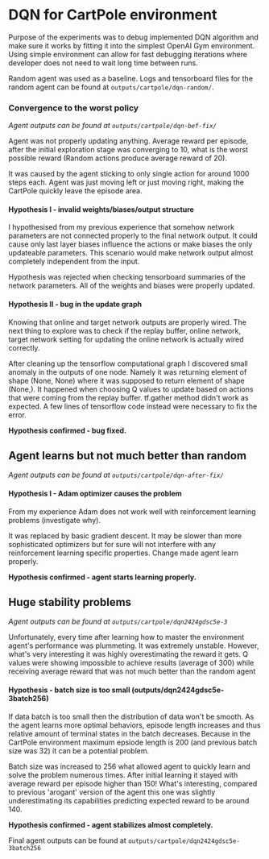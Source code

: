# DQN for CartPole environment

Purpose of the experiments was to debug implemented DQN algorithm and make
sure it works by fitting it into the simplest OpenAI Gym environment. Using 
simple environment can allow for fast debugging iterations where developer 
does not need to wait long time between runs.

Random agent was used as a baseline. Logs and tensorboard files for the random
agent can be found at `outputs/cartpole/dqn-random/`.

### Convergence to the worst policy
*Agent outputs can be found at `outputs/cartpole/dqn-bef-fix/`*

Agent was not properly updating anything. Average reward per episode, after the
initial exploration stage was converging to 10, what is the worst possible
reward (Random actions produce average reward of 20).

It was caused by the agent sticking to only single action for around 1000 steps 
each. Agent was just moving left or just moving right, making the CartPole 
quickly leave the episode area.

#### Hypothesis I - invalid weights/biases/output structure
I hypothesised from my previous experience that somehow network parameters
are not connected properly to the final network output. It could cause only 
last layer biases influence the actions or make biases the only updateable
parameters. This scenario would make network output almost completely 
independent from the input.

Hypothesis was rejected when checking tensorboard summaries of the network
parameters. All of the weights and biases were properly updated.

#### Hypothesis II - bug in the update graph
Knowing that online and target network outputs are properly wired. The next
thing to explore was to check if the replay buffer, online network,
target network setting for updating the online network is actually wired
correctly.

After cleaning up the tensorflow computational graph I discovered small 
anomaly in the outputs of one node. Namely it was returning element of shape
(None, None) where it was supposed to return element of shape (None,).
It happened when choosing Q values to update based on actions that
were coming from the replay buffer. tf.gather method didn't work as expected.
A few lines of tensorflow code instead were necessary to fix the error.

**Hypothesis confirmed - bug fixed.**


## Agent learns but not much better than random
*Agent outputs can be found at `outputs/cartpole/dqn-after-fix/`*


#### Hypothesis I - Adam optimizer causes the problem
From my experience Adam does not work well with reinforcement learning problems
(investigate why). 

It was replaced by basic gradient descent. It may be slower than more
sophisticated optimizers but for sure will not interfere with any reinforcement
learning specific properties. Change made agent learn properly.

**Hypothesis confirmed - agent starts learning properly.**


## Huge stability problems 
*Agent outputs can be found at `outputs/cartpole/dqn2424gdsc5e-3`*

Unfortunately, every time after learning how to master the environment agent's 
performance was plummeting. It was extremely unstable. However, what's very 
interesting it was highly overestimating the reward it gets. Q values were 
showing impossible to achieve results (average of 300) while receiving average
reward that was not much better than the random agent


#### Hypothesis - batch size is too small (outputs/dqn2424gdsc5e-3batch256)
If data batch is too small then the distribution of data won't be smooth. 
As the agent learns more optimal behaviors, episode length increases and thus 
relative amount of terminal states in the batch decreases. Because in the 
CartPole environment maximum epsiode length is 200 (and previous batch size 
was 32) it can be a potential problem.

Batch size was increased to 256 what allowed agent to quickly learn and 
solve the problem numerous times. After initial learning it stayed with
average reward per episode higher than 150! What's interesting, compared to
previous 'arogant' version of the agent this one was slightly underestimating
its capabilities predicting expected reward to be around 140.

**Hypothesis confirmed - agent stabilizes almost completely.**

Final agent outputs can be found at `outputs/cartpole/dqn2424gdsc5e-3batch256`